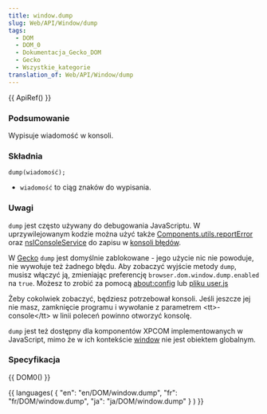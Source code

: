 ```yaml
---
title: window.dump
slug: Web/API/Window/dump
tags:
  - DOM
  - DOM_0
  - Dokumentacja_Gecko_DOM
  - Gecko
  - Wszystkie_kategorie
translation_of: Web/API/Window/dump
---
```

{{ ApiRef() }}

### Podsumowanie

Wypisuje wiadomość w konsoli.

### Składnia

    dump(wiadomość);

- `wiadomość` to ciąg znaków do wypisania.

### Uwagi

`dump` jest często używany do debugowania JavaScriptu. W uprzywilejowanym kodzie można użyć także [Components.utils.reportError](pl/Components.utils.reportError) oraz [nsIConsoleService](pl/NsIConsoleService) do zapisu w [konsoli błędów](pl/Konsola_b%c5%82%c4%99d%c3%b3w).

W [Gecko](pl/Gecko) `dump` jest domyślnie zablokowane - jego użycie nic nie powoduje, nie wywołuje też żadnego błędu. Aby zobaczyć wyjście metody `dump`, musisz włączyć ją, zmieniając preferencję `browser.dom.window.dump.enabled` na `true`. Możesz to zrobić za pomocą [about:config](http://kb.mozillazine.org/About:config) lub [pliku user.js](http://kb.mozillazine.org/User.js_file)

Żeby cokolwiek zobaczyć, będziesz potrzebował konsoli. Jeśli jeszcze jej nie masz, zamknięcie programu i wywołanie z parametrem \<tt>-console\</tt> w linii poleceń powinno otworzyć konsolę.

`dump` jest też dostępny dla komponentów XPCOM implementowanych w JavaScript, mimo że w ich kontekście [window](pl/DOM/window) nie jest obiektem globalnym.

### Specyfikacja

{{ DOM0() }}



{{ languages( { "en": "en/DOM/window\.dump", "fr": "fr/DOM/window\.dump", "ja": "ja/DOM/window\.dump" } ) }}
